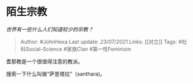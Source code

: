 # 陌生宗教
*世界有一些什么人们知道较少的宗教？*

> Author: #JohnHexa
Last update: *23/07/2021* 
Links: [[对立]]
Tags:  #社科Social-Science #家族Clan #第一性Feminism


耆那教是一个很值得注意的教派。

搜索一下什么叫做“萨恩塔拉”（santhara)。



